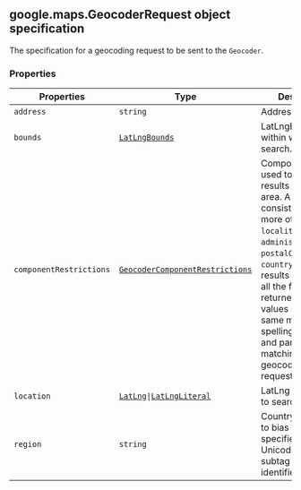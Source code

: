 <h2 id="GeocoderRequest">
google.maps.GeocoderRequest
object specification
</h2><p>The specification for a geocoding request to be sent to the <code>Geocoder</code>.</p><h3 id="devsite_header_99">Properties</h3><table summary="interface GeocoderRequest - Properties" width="100%">
<thead>
<tr><th>Properties</th>
<th>Type</th>
<th>Description</th>
</tr></thead>
<tbody>
<tr>
<td><code>address</code></td>
<td><code>string</code></td>
<td>Address. Optional.</td>
</tr>
<tr>
<td><code>bounds</code></td>
<td><code><a href="https://github.com/amenadiel/google-maps-documentation/blob/master/docs/google.maps.LatLngBounds.md">LatLngBounds</a></code></td>
<td>LatLngBounds within which to search. Optional.</td>
</tr>
<tr>
<td><code>componentRestrictions</code></td>
<td><code><a href="https://github.com/amenadiel/google-maps-documentation/blob/master/docs/google.maps.GeocoderComponentRestrictions.md">GeocoderComponentRestrictions</a></code></td>
<td>Components are used to restrict results to a specific area. A filter consists of one or more of: <code>route</code>, <code>locality</code>, <code>administrativeArea</code>, <code>postalCode</code>, <code>country</code>. Only the results that match all the filters will be returned. Filter values support the same methods of spelling correction and partial matching as other geocoding requests. Optional.</td>
</tr>
<tr>
<td><code>location</code></td>
<td><code><a href="https://github.com/amenadiel/google-maps-documentation/blob/master/docs/google.maps.LatLng.md">LatLng</a>|<a href="https://github.com/amenadiel/google-maps-documentation/blob/master/docs/google.maps.LatLngLiteral.md">LatLngLiteral</a></code></td>
<td>LatLng about which to search. Optional.</td>
</tr>
<tr>
<td><code>region</code></td>
<td><code>string</code></td>
<td>Country code used to bias the search, specified as a Unicode region subtag / CLDR identifier. Optional.</td>
</tr>
</tbody>
</table>